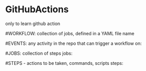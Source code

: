 # GitHubActions
only to learn github action


#WORKFLOW: collection of jobs, defined in a YAML file
name

#EVENTS: any activity in the repo that can trigger a workflow
on:

#JOBS: collection of steps
jobs:

#STEPS - actions to be taken, commands, scripts
steps:
